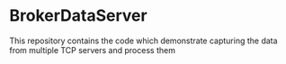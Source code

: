 # BrokerDataServer
This repository contains the code which demonstrate capturing the data from multiple TCP servers and process them
